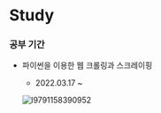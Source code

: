 # Study

### 공부 기간
* 파이썬을 이용한 웹 크롤링과 스크레이핑 
  * 2022.03.17 ~
  
  ![l9791158390952](https://user-images.githubusercontent.com/101778554/159826616-d97bebfb-91d5-43d3-a3d1-591dfe9fe8cd.jpg)
